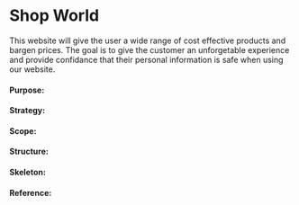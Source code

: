 
<h1><strong>Shop World</strong></h1>

<p>This website will give the user a wide range of cost effective products and bargen prices.  
The goal is to give the customer an unforgetable experience and provide confidance that their personal information is safe 
when using our website.</p>

<h4>Purpose: </h4>
<h4>Strategy: </h4>
<h4>Scope: </h4>
<h4>Structure: </h4>
<h4>Skeleton: </h4>
<h4>Reference: </h4>